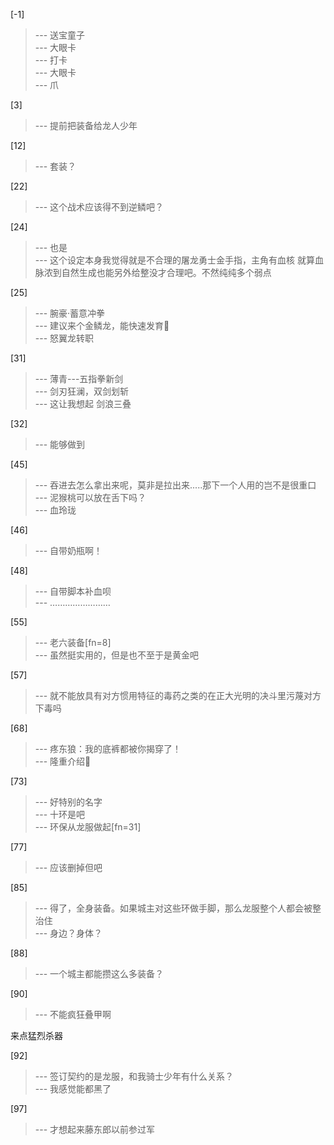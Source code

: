 
[-1] 
>--- 送宝童子<br>
>--- 大眼卡<br>
>--- 打卡<br>
>--- 大眼卡<br>
>--- 爪<br>

[3] 
>--- 提前把装备给龙人少年<br>

[12] 
>--- 套装？<br>

[22] 
>--- 这个战术应该得不到逆鳞吧？<br>

[24] 
>--- 也是<br>
>--- 这个设定本身我觉得就是不合理的屠龙勇士金手指，主角有血核 就算血脉浓到自然生成也能另外给整没才合理吧。不然纯纯多个弱点<br>

[25] 
>--- 腕豪·蓄意冲拳<br>
>--- 建议来个金鳞龙，能快速发育🐶<br>
>--- 怒翼龙转职<br>

[31] 
>--- 薄青---五指拳新剑<br>
>--- 剑刃狂澜，双剑划斩<br>
>--- 这让我想起
剑浪三叠<br>

[32] 
>--- 能够做到<br>

[45] 
>--- 吞进去怎么拿出来呢，莫非是拉出来.....那下一个人用的岂不是很重口<br>
>--- 泥猴桃可以放在舌下吗？<br>
>--- 血玲珑<br>

[46] 
>--- 自带奶瓶啊！<br>

[48] 
>--- 自带脚本补血呗<br>
>--- ……………………<br>

[55] 
>--- 老六装备[fn=8]<br>
>--- 虽然挺实用的，但是也不至于是黄金吧<br>

[57] 
>--- 就不能放具有对方惯用特征的毒药之类的在正大光明的决斗里污蔑对方下毒吗<br>

[68] 
>--- 疼东狼：我的底裤都被你揭穿了！<br>
>--- 隆重介绍🌝<br>

[73] 
>--- 好特别的名字<br>
>--- 十环是吧<br>
>--- 环保从龙服做起[fn=31]<br>

[77] 
>--- 应该删掉但吧<br>

[85] 
>--- 得了，全身装备。如果城主对这些环做手脚，那么龙服整个人都会被整治住<br>
>--- 身边？身体？<br>

[88] 
>--- 一个城主都能攒这么多装备？<br>

[90] 
>--- 不能疯狂叠甲啊

来点猛烈杀器<br>

[92] 
>--- 签订契约的是龙服，和我骑士少年有什么关系？<br>
>--- 我感觉能都黑了<br>

[97] 
>--- 才想起来藤东郎以前参过军<br>
